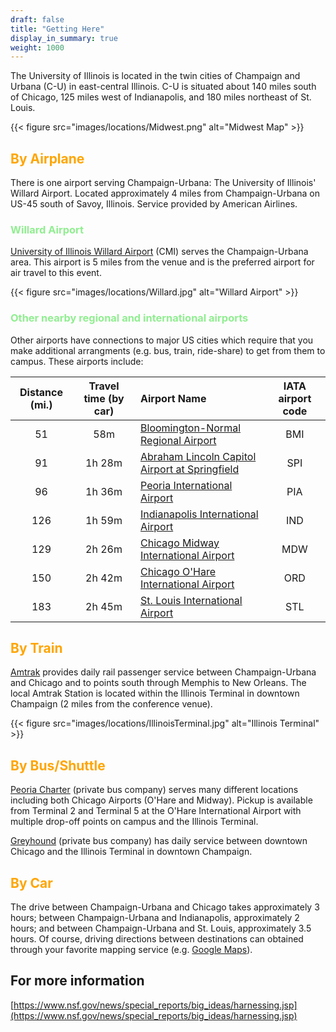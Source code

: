 ```yaml
---
draft: false
title: "Getting Here"
display_in_summary: true
weight: 1000
---
```


The University of Illinois is located in the twin cities of Champaign and Urbana (C-U) in east-central Illinois. C-U is situated about 140 miles south of Chicago, 125 miles west of Indianapolis, and 180 miles northeast of St. Louis.

{{< figure src="images/locations/Midwest.png" alt="Midwest Map" >}}

## <span style="color:Orange">By Airplane</span>

There is one airport serving Champaign-Urbana: The University of Illinois' Willard Airport. Located approximately 4 miles from Champaign-Urbana on US-45 south of Savoy, Illinois. Service provided by American Airlines.

### <span style="color:LightGreen">Willard Airport</span>

[University of Illinois Willard Airport](https://iflycu.com) (CMI) serves the Champaign-Urbana area. This airport is 5 miles from the venue and is the preferred airport for air travel to this event.

{{< figure src="images/locations/Willard.jpg" alt="Willard Airport" >}}

### <span style="color:LightGreen">Other nearby regional and international airports</span>

Other airports have connections to major US cities which require that you make additional arrangments (e.g. bus, train, ride-share) to get from them to campus. These airports include:

| Distance (mi.)| Travel time (by car) | Airport Name                                                                                      | IATA airport code |
| :------------:| :------------------: | :------------------------------------------------------------------------------------------------ | :---------------: |
| 51            | 58m                  | [Bloomington-Normal Regional Airport](https://cira.com)                                           | BMI               |
| 91            | 1h 28m               | [Abraham Lincoln Capitol Airport at Springfield](https://www.flyspi.com)                          | SPI               |
| 96            | 1h 36m               | [Peoria International Airport](https://www.flypia.com)                                            | PIA               |
| 126           | 1h 59m               | [Indianapolis International Airport](https://www.ind.com)                                         | IND               |
| 129           | 2h 26m               | [Chicago Midway International Airport](https://www.flychicago.com/midway/home/pages/default.aspx) | MDW               |
| 150           | 2h 42m               | [Chicago O'Hare International Airport](https://www.flychicago.com/ohare/home/pages/default.aspx)  | ORD               |
| 183           | 2h 45m               | [St. Louis International Airport](https://www.flystl.com)                                         | STL               |

## <span style="color:Orange">By Train</span>

[Amtrak](http://www.amtrak.com) provides daily rail passenger service between Champaign-Urbana and Chicago and to points south through Memphis to New Orleans. The local Amtrak Station is located within the Illinois Terminal in downtown Champaign (2 miles from the conference venue).

{{< figure src="images/locations/IllinoisTerminal.jpg" alt="Illinois Terminal" >}}

## <span style="color:Orange">By Bus/Shuttle</span>

[Peoria Charter](https://peoriacharter.com) (private bus company) serves many different locations including both Chicago Airports (O'Hare and Midway). Pickup is available from Terminal 2 and Terminal 5 at the O'Hare International Airport with multiple drop-off points on campus and the Illinois Terminal.

[Greyhound](https://www.greyhound.com) (private bus company) has daily service between downtown Chicago and the Illinois Terminal in downtown Champaign.

## <span style="color:Orange">By Car</span>

The drive between Champaign-Urbana and Chicago takes approximately 3 hours; between Champaign-Urbana and Indianapolis, approximately 2 hours; and between Champaign-Urbana and St. Louis, approximately 3.5 hours. Of course, driving directions between destinations can obtained through your favorite mapping service (e.g. [Google Maps](https://www.google.com/maps)).

## For more information

[https://www.nsf.gov/news/special_reports/big_ideas/harnessing.jsp](https://www.nsf.gov/news/special_reports/big_ideas/harnessing.jsp)